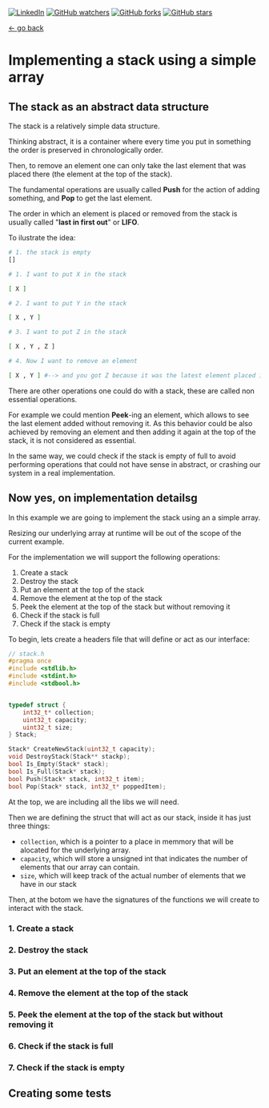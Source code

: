 [![LinkedIn](https://img.shields.io/badge/linkedin-%230077B5.svg?style=sociale&logo=linkedin&logoColor=white)](https://www.linkedin.com/in/lautaro-jayat/)
[![GitHub watchers](https://img.shields.io/github/watchers/lautarojayat/data-structures-and-algorithms-in-c.svg?style=social&label=Watch)](https://GitHub.com/lautarojayat/data-structures-and-algorithms-in-c/watchers/)
[![GitHub forks](https://img.shields.io/github/forks/lautarojayat/data-structures-and-algorithms-in-c.svg?style=social&label=Fork)](https://GitHub.com/lautarojayat/data-structures-and-algorithms-in-c/network/)
[![GitHub stars](https://img.shields.io/github/stars/lautarojayat/data-structures-and-algorithms-in-c.svg?style=social&label=Star)](https://GitHub.com/lautarojayat/data-structures-and-algorithms-in-c/stargazers/)

[<- go back](../README.md)

# Implementing a stack using a simple array

## The stack as an abstract data structure

The stack is a relatively simple data structure.

Thinking abstract, it is a container where every time you put in something the order is preserved in chronologically order.

Then, to remove an element one can only take the last element that was placed there (the element at the top of the stack).

The fundamental operations are usually called **Push** for the action of adding something, and **Pop** to get the last element.

The order in which an element is placed or removed from the stack is usually called "**last in first out**" or **LIFO**.

To ilustrate the idea:

```sh
# 1. the stack is empty
[]

# 1. I want to put X in the stack

[ X ]

# 2. I want to put Y in the stack

[ X , Y ]

# 3. I want to put Z in the stack

[ X , Y , Z ]

# 4. Now I want to remove an element

[ X , Y ] #--> and you got Z because it was the latest element placed in there.
```

There are other operations one could do with a stack, these are called non essential operations.

For example we could mention **Peek**-ing an element, which allows to see the last element added without removing it. As this behavior could be also achieved by removing an element and then adding it again at the top of the stack, it is not considered as essential.

In the same way, we could check if the stack is empty of full to avoid performing operations that could not have sense in abstract, or crashing our system in a real implementation.

## Now yes, on implementation detailsg

In this example we are going to implement the stack using an a simple array.

Resizing our underlying array at runtime will be out of the scope of the current example.

For the implementation we will support the following operations:

1. Create a stack
2. Destroy the stack
3. Put an element at the top of the stack
4. Remove the element at the top of the stack
5. Peek the element at the top of the stack but without removing it
6. Check if the stack is full
7. Check if the stack is empty

To begin, lets create a headers file that will define or act as our interface:

```C
// stack.h
#pragma once
#include <stdlib.h>
#include <stdint.h>
#include <stdbool.h>


typedef struct {
    int32_t* collection;
    uint32_t capacity;
    uint32_t size;
} Stack;

Stack* CreateNewStack(uint32_t capacity);
void DestroyStack(Stack** stackp);
bool Is_Empty(Stack* stack);
bool Is_Full(Stack* stack);
bool Push(Stack* stack, int32_t item);
bool Pop(Stack* stack, int32_t* poppedItem);
```

At the top, we are including all the libs we will need.

Then we are defining the struct that will act as our stack, inside it has just three things:

- `collection`, which is a pointer to a place in memmory that will be alocated for the underlying array.
- `capacity`, which will store a unsigned int that indicates the number of elements that our array can contain.
- `size`, which will keep track of the actual number of elements that we have in our stack

Then, at the botom we have the signatures of the functions we will create to interact with the stack.

### 1. Create a stack

### 2. Destroy the stack

### 3. Put an element at the top of the stack

### 4. Remove the element at the top of the stack

### 5. Peek the element at the top of the stack but without removing it

### 6. Check if the stack is full

### 7. Check if the stack is empty

## Creating some tests
